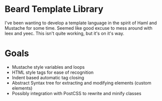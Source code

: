 Beard Template Library
=====

I've been wanting to develop a template language in the spirit of Haml and Mustache for some time. Seemed like good excuse to mess around with leex and yeec. This isn't quite working, but it's on it's way.

Goals
=====
* Mustache style variables and loops
* HTML style tags for ease of recognition
* Indent based automatic tag closing
* Abstract Syntax tree for extracting and modifying elements (custom elements)
* Possibly integration with PostCSS to rewrite and minify classes
